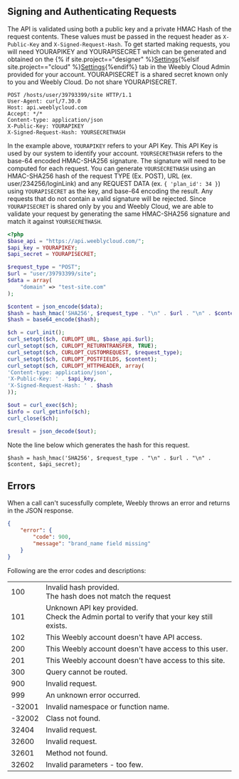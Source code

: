 ## Signing and Authenticating Requests
The API is validated using both a public key and a private HMAC Hash of the request contents. These values must be passed in the request header as `X-Public-Key` and `X-Signed-Request-Hash`. To get started making requests, you will need YOURAPIKEY and YOURAPISECRET which can be generated and obtained on the {% if site.project=="designer" %}[Settings](ds_gs_configure.html#view-and-create-api-keys-and-secrets){%elsif site.project=="cloud" %}[Settings](cl_gs_configure.html#view-and-create-api-keys-and-secrets){%endif%} tab in the Weebly Cloud Admin provided for your account.  YOURAPISECRET is a shared secret known only to you and Weebly Cloud. Do not share YOURAPISECRET.


~~~ shell
POST /hosts/user/39793399/site HTTP/1.1
User-Agent: curl/7.30.0
Host: api.weeblycloud.com
Accept: */*
Content-type: application/json
X-Public-Key: YOURAPIKEY
X-Signed-Request-Hash: YOURSECRETHASH
~~~

In the example above, `YOURAPIKEY` refers to your API Key. This API Key is used by our system to identify your account. `YOURSECRETHASH` refers to the base-64 encoded HMAC-SHA256 signature. The signature will need to be computed for each request.  You can generate `YOURSECRETHASH` using an HMAC-SHA256 hash of the request TYPE (Ex. POST), URL (ex. user/234256/loginLink) and any REQUEST DATA (ex. `{ 'plan_id': 34 }`) using `YOURAPISECRET` as the key, and base-64 encoding the result. Any requests that do not contain a valid signature will be rejected. Since `YOURAPISECRET`  is shared only by you and Weebly Cloud, we are able to validate your request by generating the same HMAC-SHA256 signature and match it against `YOURSECRETHASH`.

~~~ php
<?php
$base_api = "https://api.weeblycloud.com/";
$api_key = YOURAPIKEY;
$api_secret = YOURAPISECRET;

$request_type = "POST";
$url = "user/39793399/site";
$data = array(
    "domain" => "test-site.com"
);

$content = json_encode($data);
$hash = hash_hmac('SHA256', $request_type . "\n" . $url . "\n" . $content, $api_secret);
$hash = base64_encode($hash);

$ch = curl_init();
curl_setopt($ch, CURLOPT_URL, $base_api.$url);
curl_setopt($ch, CURLOPT_RETURNTRANSFER, TRUE);
curl_setopt($ch, CURLOPT_CUSTOMREQUEST, $request_type);
curl_setopt($ch, CURLOPT_POSTFIELDS, $content);
curl_setopt($ch, CURLOPT_HTTPHEADER, array(
'Content-type: application/json',
'X-Public-Key: ' . $api_key,
'X-Signed-Request-Hash: ' . $hash
));

$out = curl_exec($ch);
$info = curl_getinfo($ch);
curl_close($ch);

$result = json_decode($out);
~~~

Note the line below which generates the hash for this request.

~~~
$hash = hash_hmac('SHA256', $request_type . "\n" . $url . "\n" . $content, $api_secret);
~~~

## Errors

When a call can't sucessfully complete, Weebly throws an error and returns in the JSON response.

~~~ JSON
{
    "error": {
        "code": 900,
        "message": "brand_name field missing"
    }
}
~~~


Following are the error codes and descriptions&#58;
<table>
    <tr>
        <td>​100</td>
        <td>Invalid hash provided.<br>The hash does not match the request</td>
    </tr>
    <tr>
        <td>101</td>
        <td>Unknown API key provided.<br>Check the Admin portal to verify that your key still exists.</td>
    </tr>
    <tr>
        <td>102</td>
        <td>This Weebly account doesn't have API access.</td>
    </tr>
    <tr>
        <td>200</td>
        <td>This Weebly account doesn't have access to this user.</td>
    </tr>
    <tr>
        <td>201</td>
        <td>This Weebly account doesn't have access to this site.</td>
    </tr>
    <tr>
        <td>300</td>
        <td>Query cannot be routed.</td>
    </tr>
    <tr>
        <td>​900</td>
        <td>​Invalid request.</td>
    </tr>
    <tr>
        <td>​999</td>
        <td>​An unknown error occurred.</td>
    </tr>
    <tr>
        <td>​-32001</td>
        <td>​Invalid namespace or function name.</td>
    </tr>
    <tr>
        <td>​-32002</td>
        <td>​Class not found.</td>
    </tr>
    <tr>
        <td>​32404</td>
        <td>​Invalid request.</td>
    </tr>
    <tr>
        <td>​32600</td>
        <td>​Invalid request.</td>
    </tr>
    <tr>
        <td>​32601</td>
        <td>​Method not found.</td>
    </tr>
    <tr>
        <td>32602</td>
        <td>Invalid parameters - too few.</td>
    </tr>
</table>
